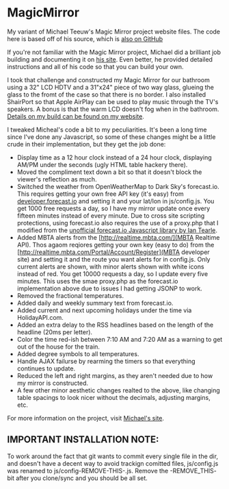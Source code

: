 # MagicMirror
My variant of Michael Teeuw's Magic Mirror project website files.  The code here is based off of his source, which is [also on GitHub](https://github.com/MichMich/MagicMirror)

If you're not familiar with the Magic Mirror project, Michael did a brilliant job building and documenting
it on [his site](http://michaelteeuw.nl/tagged/magicmirror).  Even better, he provided detailed instructions
and all of his code so that you can build your own.

I took that challenge and constructed my Magic Mirror for our bathroom using a 32" LCD HDTV and a 31"x24" piece
of two way glass, glueing the glass to the fromt of the case so that there is no border.  I also installed
ShairPort so that Apple AirPlay can be used to play music through the TV's speakers.  A bonus is that the
warm LCD doesn't fog when in the bathroom.  [Details on my build can be found on my website](http://www.tmproductions.com/projects-blog/2015/8/29/magic-mirror).

I tweaked Micheal's code a bit to my peculiarities.  It's been a long time since I've done any Javascript,
so some of these changes might be a little crude in their implementation, but they get the job done:
- Display time as a 12 hour clock instead of a 24 hour clock, displaying AM/PM under the seconds (ugly
HTML table hackery there).
- Moved the compliment text down a bit so that it doesn't block the viewer's reflection as much.
- Switched the weather from OpenWeatherMap to Dark Sky's forecast.io.  This requires getting your own
free API key (it's easy) from [developer.forecast.io](developer.forecast.io) and setting it and your lat/lon in js/config.js.
You get 1000 free requests a day, so I have my mirror update once every fifteen minutes instead of
every minute.  Due to cross site scripting protections, using forecast.io also requires the use of
a proxy.php that I modified from the [unofficial forecast.io Javascript library by Ian Tearle](https://github.com/iantearle/forecast.io-javascript-api).
- Added MBTA alerts from the [http://realtime.mbta.com/](MBTA Realtime API).  Thos agaom reqiores getting your own key (easy to do) from the [http://realtime.mbta.com/Portal/Account/Register](MBTA developer site) and setting it and the route you want alerts for in config.js.  Only current alerts are shown, with minor alerts shown with white icons instead of red.  You get 10000 requests a day, so I update every five minutes.  This uses the smae proxy.php as the forecast.io implementation above due to issues I had getting JSONP to work.
- Removed the fractional temperatures.
- Added daily and weekly summary text from forecast.io.
- Added current and next upcoming holidays under the time via HolidayAPI.com.
- Added an extra delay to the RSS headlines based on the length of the headline (20ms per letter).
- Color the time red-ish between 7:10 AM and 7:20 AM as a warning to get out of the house for the train.
- Added degree symbols to all temperatures.
- Handle AJAX failurse by rearming the timers so that everything continues to update.
- Reduced the left and right margins, as they aren't needed due to how my mirror is constructed.
- A few other minor aesthetic changes realted to the above, like changing table spacings to look nicer
without the decimals, adjusting margins, etc.

For more information on the project, visit [Michael's site](http://michaelteeuw.nl/tagged/magicmirror).


## IMPORTANT INSTALLATION NOTE:
To work around the fact that git wants to commit every single file in the dir, and doesn't have a decent
way to avoid trackign comitted files, js/config.js was renamed to js/config-REMOVE-THIS-.js.  Remove the
-REMOVE_THIS- bit after you clone/sync and you should be all set.
